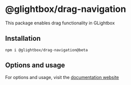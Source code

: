 # @glightbox/drag-navigation

This package enables drag functionality in GLightbox

## Installation

`npm i @glightbox/drag-navigation@beta`

## Options and usage

For options and usage, visit the [documentation website](https://glightbox.biati.digital/)
